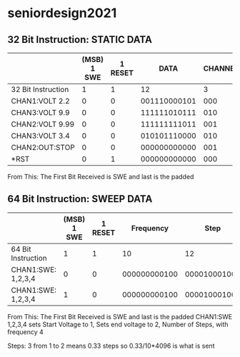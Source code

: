 # seniordesign2021
## 32 Bit Instruction: STATIC DATA 
||(MSB) 1 SWE | 1 RESET | DATA| CHANNEL | PADDED(LSB)|
| -------------| -------------| ------------- | ------------- | ------------- | ------------- | 
32 Bit Instruction| 1|1|12|3|15|
CHAN1:VOLT 2.2|0|0|001110000101|000|000000000000000|
CHAN3:VOLT 9.9|0|0|111111010111|010|000000000000000| 
CHAN2:VOLT 9.99|0|0|111111111011|001|000000000000000|
CHAN3:VOLT 3.4|0|0|010101110000|010|000000000000000|
CHAN2:OUT:STOP|0|0|000000000000|001|000000000000000|
*RST|0|1|000000000000|000|000000000000000|


From This: The First Bit Received is SWE and last is the padded

## 64 Bit Instruction: SWEEP DATA 
||(MSB) 1 SWE | 1 RESET | Frequency|Step |Data Stop | Data Start | CHANNEL | PADDED(LSB)|
| -------------| -------------| ------------- | ------------- | ------------- | ------------- | ------------- | ------------- | ------------- | 
64 Bit Instruction| 1|1|10|12|12|12|3|11|
CHAN1:SWE: 1,2,3,4|0|0|000000000100|000010001000|001100110011|000110011001|000|00000000000|
CHAN1:SWE: 1,2,3,4|1|0|000000000100|000010001000|001100110011|000110011001|000|00000000000|

From This: The First Bit Received is SWE and last is the padded
CHAN1:SWE 1,2,3,4 sets Start Voltage to 1, Sets end voltage to 2, Number of Steps, with frequency 4 

Steps: 3 from 1 to 2 means 0.33 steps so 0.33/10*4096 is what is sent
